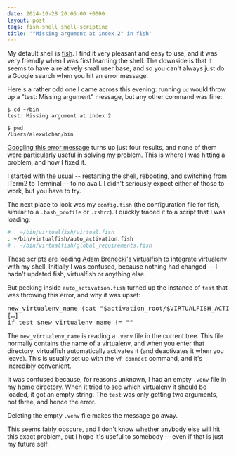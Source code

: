 ```yaml
---
date: 2014-10-28 20:06:00 +0000
layout: post
tags: fish-shell shell-scripting
title: '"Missing argument at index 2" in fish'
---
```


My default shell is [fish][fish]. I find it very pleasant and easy to use, and it was very friendly when I was first learning the shell. The downside is that it seems to have a relatively small user base, and so you can't always just do a Google search when you hit an error message.

Here's a rather odd one I came across this evening: running `cd` would throw up a "test: Missing argument" message, but any other command was fine:

```console
$ cd ~/bin
test: Missing argument at index 2

$ pwd
/Users/alexwlchan/bin
```

[Googling this error message][google] turns up just four results, and none of them were particularly useful in solving my problem. This is where I was hitting a problem, and how I fixed it.

<!-- summary -->

I started with the usual -- restarting the shell, rebooting, and switching from iTerm2 to Terminal -- to no avail. I didn't seriously expect either of those to work, but you have to try.

The next place to look was my `config.fish` (the configuration file for fish, similar to a `.bash_profile` or `.zshrc`). I quickly traced it to a script that I was loading:

```bash
# . ~/bin/virtualfish/virtual.fish
. ~/bin/virtualfish/auto_activation.fish
# . ~/bin/virtualfish/global_requirements.fish
```

These scripts are loading [Adam Brenecki's virtualfish][vf] to integrate virtualenv with my shell. Initially I was confused, because nothing had changed -- I hadn't updated fish, virtualfish or anything else.

But peeking inside `auto_activation.fish` turned up the instance of `test` that was throwing this error, and why it was upset:

<pre>
new_virtualenv_name (cat "$activation_root/$VIRTUALFISH_ACTIVATION_FILE")
[…]
if test $new_virtualenv_name != ""
</pre>

The `new_virtualenv_name` is reading a `.venv` file in the current tree. This file normally contains the name of a virtualenv, and when you enter that directory, virtualfish automatically activates it (and deactivates it when you leave). This is usually set up with the `vf connect` command, and it's incredibly convenient.

It was confused because, for reasons unknown, I had an empty `.venv` file in my home directory. When it tried to see which virtualenv it should be loaded, it got an empty string. The `test` was only getting two arguments, not three, and hence the error.

Deleting the empty `.venv` file makes the message go away.

This seems fairly obscure, and I don't know whether anybody else will hit this exact problem, but I hope it's useful to somebody -- even if that is just my future self.

[fish]: http://fishshell.com
[google]: https://www.google.co.uk/search?q=test%20missing%20argument%20at%20index%202#q=fish+test+missing+argument+at+index+2
[vf]: https://github.com/adambrenecki/virtualfish
